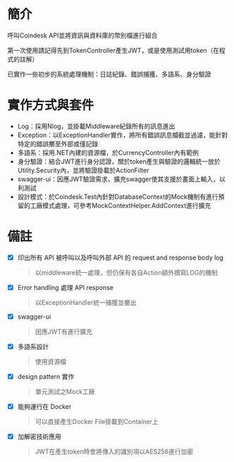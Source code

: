 # 簡介
呼叫Coindesk API並將資訊與資料庫的幣別檔進行組合

第一次使用請記得先到TokenController產生JWT，或是使用測試用token（在程式的註解）

已實作一些初步的系統處理機制：日誌紀錄、錯誤捕獲、多語系、身分驗證

# 實作方式與套件
- Log：採用Nlog，並掛載Middleware紀錄所有的訊息進出
- Exception：以ExceptionHandler實作，將所有錯誤訊息攔截並過濾，能針對特定的錯誤擲至外部或僅記錄
- 多語系：採用.NET內建的資源檔，於CurrencyController內有範例
- 身分驗證：結合JWT進行身分認證，關於token產生與驗證的邏輯統一放於Utility.Security內，並將驗證掛載於ActionFilter
- swagger-ui：因應JWT驗證需求，擴充swagger使其支援於畫面上輸入，以利測試
- 設計模式：於Coindesk.Test內針對DatabaseContext的Mock機制有進行預留的工廠模式處理，可參考MockContextHelper.AddContext進行擴充

# 備註
- [x] 印出所有 API 被呼叫以及呼叫外部 API 的 request and response body log
	> 以middleware統一處理，但仍保有各自Action額外撰寫LOG的機制
- [x] Error handling 處理 API response
	> 以ExceptionHandler統一捕獲並擲出
- [x] swagger-ui
	> 因應JWT有進行擴充
- [x] 多語系設計
	> 使用資源檔
- [x] design pattern 實作
	> 單元測試之Mock工廠
- [x] 能夠運行在 Docker
	> 可以直接產生Docker File掛載到Container上
- [x] 加解密技術應用
	> JWT在產生token時會將傳入的識別項以AES256進行加密
